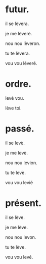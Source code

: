 # futur.

il se lèvera.

je me lèverè.

nou nou lèveron.

tu te lèvera.

vou vou lèveré.

# ordre.

levé vou.

lève toi.

# passé.

il se levè.

je me levè.

nou nou levion.

tu te levè.

vou vou levié

# présent.

il se lève.

je me lève.

nou nou levon.

tu te lève.

vou vou levé.
